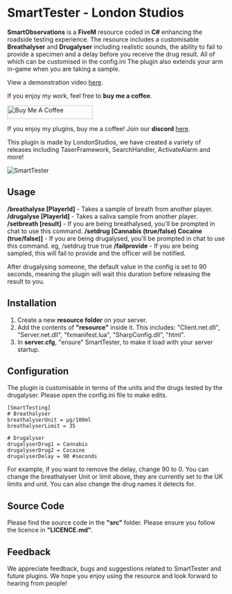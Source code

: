 # SmartTester - London Studios
**SmartObservations** is a **FiveM** resource coded in **C#** enhancing the roadside testing experience. The resource includes a customisable **Breathalyser** and **Drugalyser** including realistic sounds, the ability to fail to provide a specimen and a delay before you receive the drug result. All of which can be customised in the config.ini The plugin also extends your arm in-game when you are taking a sample.

View a demonstration video [here](https://www.youtube.com/watch?v=V2v2rFwmvRg&feature=youtu.be).

If you enjoy my work, feel free to **buy me a coffee**.

<a href="https://www.buymeacoffee.com/londonstudios" target="_blank"><img src="https://cdn.buymeacoffee.com/buttons/arial-orange.png" alt="Buy Me A Coffee" style="height: 31px !important;width: 197px !important;" ></a>

If you enjoy my plugins, buy me a coffee!
Join our **discord** [here](https://discord.gg/AtPt9ND).

This plugin is made by LondonStudios, we have created a variety of releases including TaserFramework, SearchHandler, ActivateAlarm and more!


![SmartTester](https://i.imgur.com/EjhZL4h.png)

## Usage
**/breathalyse [PlayerId]** - Takes a sample of breath from another player.
**/drugalyse [PlayerId]** - Takes a saliva sample from another player.
**/setbreath [result]** - If you are being breathalysed, you'll be prompted in chat to use this command.
**/setdrug [Cannabis (true/false) Cocaine (true/false)]** - If you are being drugalysed, you'll be prompted in chat to use this command. eg, /setdrug true true
**/failprovide** - If you are being sampled, this will fail to provide and the officer will be notified.

After drugalysing someone, the default value in the config is set to 90 seconds, meaning the plugin will wait this duration before releasing the result to you.

## Installation

 1.  Create a new **resource folder** on your server.
 2.  Add the contents of **"resource"** inside it. This includes:
"Client.net.dll", "Server.net.dll", "fxmanifest.lua", "SharpConfig.dll", "html".
3. In **server.cfg**, "ensure" SmartTester, to make it load with your server startup.
## Configuration
The plugin is customisable in terms of the units and the drugs tested by the drugalyser. Please open the config.ini file to make edits.

    [SmartTesting]
    # Breathalyser
    breathalyserUnit = µg/100ml
    breathalyserLimit = 35
    
    # Drugalyser
    drugalyserDrug1 = Cannabis
    drugalyserDrug2 = Cocaine
    drugalyserDelay = 90 #seconds

For example, if you want to remove the delay, change 90 to 0. You can change the breathalyser Unit or limit above, they are currently set to the UK limits and unit. You can also change the drug names it detects for.

## Source Code
Please find the source code in the **"src"** folder. Please ensure you follow the licence in **"LICENCE.md"**.

## Feedback
We appreciate feedback, bugs and suggestions related to SmartTester and future plugins. We hope you enjoy using the resource and look forward to hearing from people!
